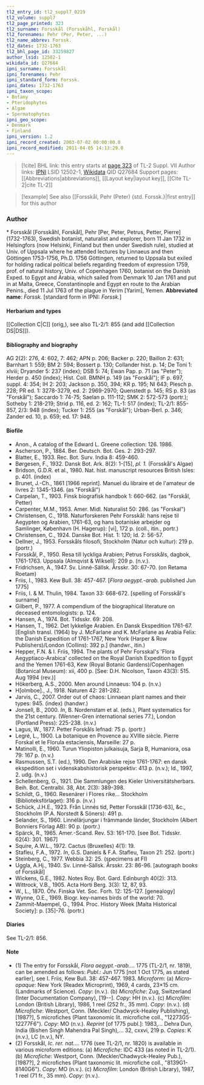 ```yaml
---
tl2_entry_id: tl2_suppl7_0219
tl2_volume: suppl7
tl2_page_printed: 323
tl2_surname: Forsskål (Forsskåhl, Forskål)
tl2_forenames: Pehr (Per, Peter, ...)
tl2_name_abbrev: Forssk.
tl2_dates: 1732-1763
tl2_bhl_page_id: 33259827
author_lsid: 12502-1
wikidata_id: Q27684
ipni_surname: Forsskål
ipni_forenames: Pehr
ipni_standard_form: Forssk.
ipni_dates: 1732-1763
ipni_taxon_scope: 
- Botany
- Pteridophytes
- Algae
- Spermatophytes
ipni_geo_scope: 
- Denmark
- Finland
ipni_version: 1.2
ipni_record_created: 2003-07-02 00:00:00.0
ipni_record_modified: 2011-04-05 14:13:29.0
---
```


> [!cite] BHL link: this entry starts at [page 323](https://www.biodiversitylibrary.org/page/33259827) of TL-2 Suppl. VII
> Author links: [IPNI](https://www.ipni.org/a/12502-1) LSID 12502-1, [Wikidata](https://www.wikidata.org/wiki/Q27684) QID Q27684
> Support pages: [[Abbreviations|abbreviations]], [[Layout key|layout key]], [[Cite TL-2|cite TL-2]]

> [!example] See also [[Forsskål, Pehr (Peter) {std. Forssk.}|first entry]] for this author

### Author

\* Forsskål \[Forsskåhl, Forskål\], Pehr \[Per, Peter, Petrus, Petter, Pierre\] (1732-1763), Swedish botanist, naturalist and explorer, born 11 Jan 1732 in Helsingfors (now Helsinki, Finland but then under Swedish rule), studied at Univ. of Uppsala where he attended lectures by Linnaeus and then Göttingen 1753-1756, Ph.D. 1756 Göttingen, returned to Uppsala but exiled for holding radical political beliefs regarding freedom of expression 1759, prof. of natural history, Univ. of Copenhagen 1760, botanist on the Danish Exped. to Egypt and Arabia, which sailed from Denmark 10 Jan 1761 and put in at Malta, Greece, Constantinople and Egypt en route to the Arabian Penins., died 11 Jul 1763 of the plague in Yerim \[Yarim\], Yemen. 
**Abbreviated name**: *Forssk.* \[standard form in IPNI: *Forssk.*\]

#### Herbarium and types

[[Collection C|C]] (orig,), see also TL-2/1: 855 (and add [[Collection DS|DS]]).

#### Bibliography and biography

AG 2(2): 276, 4: 602, 7: 462; APN p. 206; Backer p. 220; Baillon 2: 631; Barnhart 1: 559; BM 2: 594; Bossert p. 130; Collander hist. p. 14; De Toni 1: xlviii; Dryander 5: 237 (index); DSB 5: 74; Ewan Pap. p. 71 (as "Peter"); Herder p. 450 (index); Hist. Coll. BMNH p. 149 (as "Forskål"); IF p. 697, suppl. 4: 354; IH 2: 203; Jackson p. 350, 394; KR p. 195; NI 643; Plesch p. 228; PR ed. 1: 3278-3279, ed. 2: 2969-2970; Quenstedt p. 145; RS p. 83 (as "Forskål"); Saccardo 1: 74-75; Saelan p. 111-112; SMK 2: 572-573 (portr.); Sotheby 1: 218-219; Strid p. 116, ed. 2: 162; TL-1: 517 (index); TL-2/1: 855-857, 2/3: 948 (index); Tucker 1: 255 (as "Forskål"); Urban-Berl. p. 346; Zander ed. 10, p. 659; ed. 17: 948.

#### Biofile

- Anon., A catalog of the Edward L. Greene collection: 126. 1986.
- Ascherson, P., 1884. Ber. Deutsch. Bot. Ges. 2: 293-297.
- Blatter, E., 1933. Rec. Bot. Surv. India 8: 459-460.
- Børgesen, F., 1932. Dansk Bot. Ark. 8(2): 1-\[15\], *pl. 1.* (Forsskål's Algae)
- Bridson, G.D.R. et al., 1980. Nat. hist. manuscript resources British Isles: p. 401. (index)
- Brunet, J.-Ch., 1861 \[1966 reprint\]. Manuel du libraire et de l'amateur de livres 2: 1345-1346. (as "Forskål")
- Carpelan, T., 1903. Finsk biografisk handbok 1: 660-662. (as "Forskål, Petter)
- Carpenter, M.M., 1953. Amer. Midl. Naturalist 50: 286. (as "Forskal")
- Christensen, C., 1918. Naturforskeren Pehr Forsskål: hans rejse til Aegypten og Arabien, 1761-63, og hans botaniske arbejder og Samlinger, København (H. Hagerup): \[vi\], 172 p. (coll., itin., portr.)
- Christensen, C., 1924. Danske Bot. Hist. 1: 120; Id. 2: 56-57.
- Dellner, J., 1953. Forsskåls filosofi, Stockholm (Natur och kultur): 219 p. (portr.)
- Forsskål, P., 1950. Resa till lyckliga Arabien; Petrus Forsskåls, dagbok, 1761-1763. Uppsala (Almqvist & Wiksell): 209 p. (n.v.).
- Fridrichsen, A., 1947. Sv. Linné-Sällsk. Årsskr. 30: 67-70. (on Retama Roetam)
- Friis, I., 1983. Kew Bull. 38: 457-467. \[*Flora aegypt.-arab.* published Jun 1775\]
- Friis, I. & M. Thulin, 1984. Taxon 33: 668-672. \[spelling of Forsskål's surname\]
- Gilbert, P., 1977. A compendium of the biographical literature on deceased entomologists: p. 124.
- Hansen, A., 1974. Bot. Tidsskr. 69: 208.
- Hansen, T., 1962. Det lykkelige Arabien. En Dansk Ekspedition 1761-67. \[English transl. (1964) by J. McFarlane and K. McFarlane as Arabia Felix: the Danish Expedition of 1761-1767, New York (Harper & Row Publishers)/London (Collins): 392 p.\] (handwr., itin.)
- Hepper, F.N. & I. Friis, 1994. The plants of Pehr Forsskal's 'Flora Aegyptiaco-Arabica' collected on the Royal Danish Expedition to Egypt and the Yemen 1761-63, Kew (Royal Botanic Gardens)/Copenhagen (Botanical Museum): xii, 400 p. \[See: D.H. Nicolson, Taxon 43(3): 515. Aug 1994 (rev.)\]
- Hökerberg, A.S., 2000. Men around Linnaeus: 104 p. (n.v.)
- H\[olmboe\]., J., 1918. Naturen 42: 281-282.
- Jarvis, C., 2007. Order out of chaos: Linnaean plant names and their types: 945. (index) (handwr.)
- Jonsell, B., 2000. *In*, B. Nordenstam et al. (eds.), Plant systematics for the 21st century. (Wenner-Gren international series 77.), London (Portland Press): 225-238. (n.v.)
- Lagus, W., 1877. Petter Forskåls lefnad: 75 p. (portr.)
- Legré, L., 1900. La botanique en Provence au XVIIIe siècle. Pierre Forskal et le Florula estaciensis, Marseille: 27 p.
- Matinolli, E., 1960. Turun Yliopiston julkaisuja, Sarja B, Humaniora, osa 79: 167 p. (n.v.)
- Rasmussen, S.T. (ed.), 1990. Den Arabiske rejse 1761-1767: en dansk ekspedition set i videnskabshistorisk perspektiv: 413 p. (n.v.); Id., 1997, 2. udg. (n.v.)
- Schellenberg, G., 1921. Die Sammlungen des Kieler Universitätsherbars. Beih. Bot. Centralbl. 38, Abt. 2(3): 389-398.
- Schildt, G., 1960. Resenärer i Flores rike... Stockholm (Biblioteksförlaget): 316 p. (n.v.)
- Schück, J.H.E., 1923. Från Linnés tid, Petter Forsskål \[1736-63\], &c., Stockholm (P.A. Norstedt & Söners): 491 p.
- Selander, S., 1960. Linnélärjungar i främmande länder, Stockholm (Albert Bonniers Förlag AB): 90 p. (portr.)
- Spärck, R., 1965. Amer.-Scand. Rev. 53: 161-170. \[see Bot. Tidsskr. 62(4): 301. 1967\]
- Squire, A.W.L., 1972. Cactus (Bruxelles) 4(1): 19.
- Stafleu, F.A., 1972. *In*, G.S. Daniels & F.A. Stafleu, Taxon 21: 252. (portr.)
- Steinberg, C., 1977. Webbia 32: 25. (specimens at FI)
- Uggla, A.Hj., 1940. Sv. Linné-Sällsk. Årsskr. 23: 86-96. \[autograph books of Forsskål\]
- Wickens, G.E., 1982. Notes Roy. Bot. Gard. Edinburgh 40(2): 313.
- Wittrock, V.B., 1905. Acta Horti Berg. 3(3): 12, 87, 93.
- W., L., 1870. Öfv. Finska Vet. Soc. Forh. 12: 125-127. \[genealogy\]
- Wynne, O.E., 1969. Biogr. key-names birds of the world: 70.
- Zammit-Maempel, G., 1994. Proc. History Week \[Malta Historical Society\]: p. \[35\]-76. (portr.)

#### Diaries

See TL-2/1: 856.

#### Note

- (1) The entry for Forsskål, *Flora aegypt.-arab.*... 1775 (TL-2/1, nr. 1819), can be amended as follows:
*Publ*.: Jun 1775 \[not 1 Oct 1775, as stated earlier\], see I. Friis, Kew Bull. 38: 457-467. 1983. *Microform*: (a) *Micro-opaque*: New York (Readex Microprint), 1969, 4 cards, 23×15 cm. (Landmarks of Science). *Copy*: (n.v.). (b) *Microfiche*: Zug, Switzerland (Inter Documentation Company), \[19--\]. *Copy*: HH (n.v.). (c) *Microfilm*: London (British Library), 1986, 1 reel (252 fr., 35 mm). *Copy*: (n.v.). (d) *Microfiche*: Westport, Conn. (Meckler/ Chadwyck-Healey Publishing), \[1987?\], 5 microfiches (Plant taxonomic lit. microfiche coll., "12273G5-12277F6"). *Copy*: MO (n.v.).
*Reprint* \[of 1775 publ.\]: 1983,... Dehra Dun, India (Bishen Singh Mahendra Pal Singh),... 32, cxxvi, 219 p. *Copies*: K (n.v.), LC (n.v.), NY.
- (2) Forsskål, *Ic. rer. nat.*... 1776 (see TL-2/1, nr. 1820) is available in various microform editions: (a) *Microfiche*: IDC 433 (as noted in TL-2/1). (b) *Microfiche*: Westport, Conn. (Meckler/Chadwyck-Healey Pub.), \[1987?\], 2 microfiches (Plant taxonomic lit. microfiche coll., "8139G1-8140G6"). *Copy*: MO (n.v.). (c) *Microfilm*: London (British Library), 1987, 1 reel (71 fr., 35 mm). *Copy*: (n.v.).

